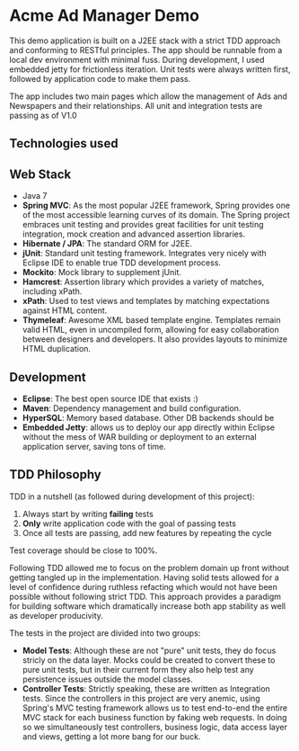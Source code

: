 # Acme Ad Manager Demo

This demo application is built on a J2EE stack with a strict TDD approach and conforming to RESTful principles. The app should be runnable from a local dev environment with minimal fuss. During development, I used embedded jetty for frictionless iteration. Unit tests were always written first, followed by application code to make them pass.

The app includes two main pages which allow the management of Ads and Newspapers and their relationships. All unit and integration tests are passing as of V1.0

## Technologies used

## Web Stack
- Java 7
- **Spring MVC**: As the most popular J2EE framework, Spring provides one of the most accessible learning curves of its domain. The Spring project embraces unit testing and provides great facilities for unit testing integration, mock creation and advanced assertion libraries. 
- **Hibernate / JPA**: The standard ORM for J2EE.
- **jUnit**: Standard unit testing framework. Integrates very nicely with Eclipse IDE to enable true TDD development process.
- **Mockito**: Mock library to supplement jUnit.
- **Hamcrest**: Assertion library which provides a variety of matches, including xPath.
- **xPath**: Used to test views and templates by matching expectations against HTML content.
- **Thymeleaf**: Awesome XML based template engine. Templates remain valid HTML, even in uncompiled form, allowing for easy collaboration between designers and developers. It also provides layouts to minimize HTML duplication.

## Development
- **Eclipse**: The best open source IDE that exists :)
- **Maven**: Dependency management and build configuration.
- **HyperSQL**: Memory based database. Other DB backends should be 
- **Embedded Jetty**: allows us to deploy our app directly within Eclipse without the mess of WAR building or deployment to an external application server, saving tons of time.

## TDD Philosophy
TDD in a nutshell (as followed during development of this project):

1. Always start by writing **failing** tests
2. **Only** write application code with the goal of passing tests
3. Once all tests are passing, add new features by repeating the cycle

Test coverage should be close to 100%.

Following TDD allowed me to focus on the problem domain up front without getting tangled up in the implementation. Having solid tests allowed for a level of confidence during ruthless refacting which would not have been possible without following strict TDD. This approach provides a paradigm for building software which dramatically increase both app stability as well as developer producivity.

The tests in the project are divided into two groups:

- **Model Tests**: Although these are not "pure" unit tests, they do focus stricly on the data layer. Mocks could be created to convert these to pure unit tests, but in their current form they also help test any persistence issues outside the model classes.
- **Controller Tests**: Strictly speaking, these are written as Integration tests. Since the controllers in this project are very anemic, using Spring's MVC testing framework allows us to test end-to-end the entire MVC stack for each business function by faking web requests. In doing so we simultaneously test controllers, business logic, data access layer and views, getting a lot more bang for our buck.


